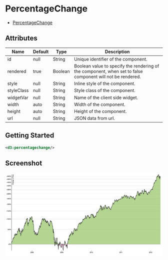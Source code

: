 # PercentageChange

* [PercentageChange](https://bl.ocks.org/mbostock/978f6c03c9aab8af8594)

## Attributes

| Name          | Default | Type       | Description       |
| ------------- | ------- | ---------- | ----------------- |
| id            | null    | String     | Unique identifier of the component.
| rendered      | true    | Boolean    | Boolean value to specify the rendering of the component, when set to false component will not be rendered.
| style         | null    | String     | Inline style of the component.
| styleClass    | null    | String     | Style class of the component.
| widgetVar     | null    | String     | Name of the client side widget.
| width         | auto    | String     | Width of the component.
| height        | auto    | String     | Height of the component.
| url           | null    | String     | JSON data from url.


## Getting Started

```xml
<d3:percentagechange/>
```

## Screenshot

![PercentageChange](screenshots/percentagechange.png "PercentageChange")
